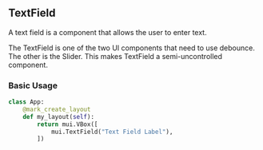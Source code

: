 ## TextField 

A text field is a component that allows the user to enter text. 

The TextField is one of the two UI components that need to use debounce. The other is the Slider. This makes TextField a semi-uncontrolled component.

### Basic Usage

```Python
class App:
    @mark_create_layout
    def my_layout(self):
        return mui.VBox([
            mui.TextField("Text Field Label"),
        ])

```